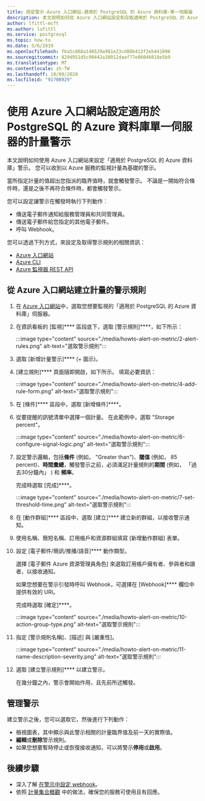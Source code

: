 ```yaml
---
title: 設定警示-Azure 入口網站-適用於 PostgreSQL 的 Azure 資料庫-單一伺服器
description: 本文說明如何從 Azure 入口網站設定和存取適用於 PostgreSQL 的 Azure 資料庫單一伺服器的計量警示。
author: lfittl-msft
ms.author: lufittl
ms.service: postgresql
ms.topic: how-to
ms.date: 5/6/2019
ms.openlocfilehash: fba5c868a146529a981e23cd88b413f2eb441896
ms.sourcegitcommit: 829d951d5c90442a38012daaf77e86046018e5b9
ms.translationtype: MT
ms.contentlocale: zh-TW
ms.lasthandoff: 10/09/2020
ms.locfileid: "91708929"
---
```

# <a name="use-the-azure-portal-to-set-up-alerts-on-metrics-for-azure-database-for-postgresql---single-server"></a>使用 Azure 入口網站設定適用於 PostgreSQL 的 Azure 資料庫單一伺服器的計量警示

本文說明如何使用 Azure 入口網站來設定「適用於 PostgreSQL 的 Azure 資料庫」警示。 您可以收到以 Azure 服務的監視計量為基礎的警示。

當所指定計量的值超出您指派的臨界值時，就會觸發警示。 不論是一開始符合條件時，還是之後不再符合條件時，都會觸發警示。 

您可以設定讓警示在觸發時執行下列動作︰
* 傳送電子郵件通知給服務管理員和共同管理員。
* 傳送電子郵件給您指定的其他電子郵件。
* 呼叫 Webhook。

您可以透過下列方式，來設定及取得警示規則的相關資訊：
* [Azure 入口網站](../azure-monitor/platform/alerts-metric.md#create-with-azure-portal)
* [Azure CLI](../azure-monitor/platform/alerts-metric.md#with-azure-cli)
* [Azure 監視器 REST API](https://docs.microsoft.com/rest/api/monitor/metricalerts)

## <a name="create-an-alert-rule-on-a-metric-from-the-azure-portal"></a>從 Azure 入口網站建立計量的警示規則
1. 在 [Azure 入口網站](https://portal.azure.com/)中，選取您想要監視的「適用於 PostgreSQL 的 Azure 資料庫」伺服器。

2. 在資訊看板的 [監視]**** 區段底下，選取 [警示規則]****，如下所示：

   :::image type="content" source="./media/howto-alert-on-metric/2-alert-rules.png" alt-text="選取警示規則":::

3. 選取 [新增計量警示]**** (+ 圖示)。

4. [建立規則]**** 頁面隨即開啟，如下所示。 填寫必要資訊：

   :::image type="content" source="./media/howto-alert-on-metric/4-add-rule-form.png" alt-text="選取警示規則":::

5. 在 [條件]**** 區段中，選取 [新增條件]****。

6. 從要提醒的訊號清單中選擇一個計量。 在此範例中，選取 "Storage percent"。
   
   :::image type="content" source="./media/howto-alert-on-metric/6-configure-signal-logic.png" alt-text="選取警示規則":::

7. 設定警示邏輯，包括**條件** (例如， "Greater than")、**閾值** (例如， 85 percent)、**時間彙總**，觸發警示之前，必須滿足計量規則的**期間** (例如， 「過去30分鐘內」 ) 和 **頻率**。
   
   完成時選取 [完成]****。

   :::image type="content" source="./media/howto-alert-on-metric/7-set-threshold-time.png" alt-text="選取警示規則":::

8. 在 [動作群組]**** 區段中，選取 [建立]**** 建立新的群組，以接收警示通知。

9. 使用名稱、簡短名稱、訂用帳戶和資源群組填寫 [新增動作群組] 表單。

10. 設定 [電子郵件/簡訊/推播/語音]**** 動作類型。
    
    選擇 [電子郵件 Azure 資源管理員角色] 來選取訂用帳戶擁有者、參與者和讀者，以接收通知。
   
    如果您想要在警示引發時呼叫 Webhook，可選擇在 [Webhook]**** 欄位中提供有效的 URI。

    完成時選取 [確定]****。

    :::image type="content" source="./media/howto-alert-on-metric/10-action-group-type.png" alt-text="選取警示規則":::

11. 指定 [警示規則名稱]、[描述] 與 [嚴重性]。

    :::image type="content" source="./media/howto-alert-on-metric/11-name-description-severity.png" alt-text="選取警示規則"::: 

12. 選取 [建立警示規則]**** 以建立警示。

    在幾分鐘之內，警示會開始作用，且先前所述觸發。

## <a name="manage-your-alerts"></a>管理警示
建立警示之後，您可以選取它，然後進行下列動作：

* 檢視圖表，其中顯示與此警示相關的計量臨界值及前一天的實際值。
* **編輯**或**刪除**警示規則。
* 如果您想要暫時停止或恢復接收通知，可以將警示**停用**或**啟用**。

## <a name="next-steps"></a>後續步驟
* 深入了解 [在警示中設定 webhook](../azure-monitor/platform/alerts-webhooks.md)。
* 依照 [計量集合概觀](../monitoring-and-diagnostics/insights-how-to-customize-monitoring.md) 中的做法，確保您的服務可使用且有回應。
